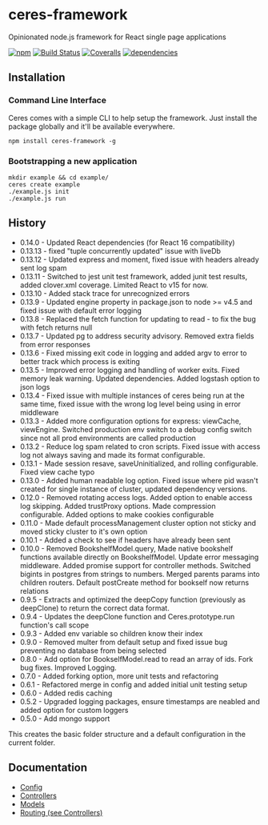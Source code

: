 # ceres-framework

Opinionated node.js framework for React single page applications

[![npm](https://img.shields.io/npm/v/ceres-framework.svg?maxAge=2592000)](https://www.npmjs.com/package/ceres-framework)
[![Build Status](http://img.shields.io/travis/ship-components/ceres-framework/master.svg?style=flat)](https://travis-ci.org/ship-components/ceres-framework)
[![Coveralls](https://img.shields.io/coveralls/ship-components/ceres-framework.svg)](https://coveralls.io/github/ship-components/ceres-framework)
[![dependencies](https://img.shields.io/david/ship-components/ceres-framework.svg?style=flat)](https://david-dm.org/ship-components/ceres-framework)

## Installation

### Command Line Interface

Ceres comes with a simple CLI to help setup the framework. Just install the package globally and it'll be available everywhere.

```shell
npm install ceres-framework -g
```

### Bootstrapping a new application

```shell
mkdir example && cd example/
ceres create example
./example.js init
./example.js run
```

## History

* 0.14.0 - Updated React dependencies (for React 16 compatibility)
* 0.13.13 - fixed "tuple concurrently updated" issue with liveDb
* 0.13.12 - Updated express and moment, fixed issue with headers already sent log spam
* 0.13.11 - Switched to jest unit test framework, added junit test results, added clover.xml coverage. Limited React to v15 for now.
* 0.13.10 - Added stack trace for unrecognized errors
* 0.13.9 - Updated engine property in package.json to node >= v4.5 and fixed issue with default error logging
* 0.13.8 - Replaced the fetch function for updating to read - to fix the bug with fetch returns null
* 0.13.7 - Updated pg to address security advisory. Removed extra fields from error responses
* 0.13.6 - Fixed missing exit code in logging and added argv to error to better track which process is exiting
* 0.13.5 - Improved error logging and handling of worker exits. Fixed memory leak warning. Updated dependencies. Added logstash option to json logs
* 0.13.4 - Fixed issue with multiple instances of ceres being run at the same time, fixed issue with the wrong log level being using in error middleware
* 0.13.3 - Added more configuration options for express: viewCache, viewEngine. Switched production env switch to a debug config switch since not all prod environments are called production
* 0.13.2 - Reduce log spam related to cron scripts. Fixed issue with access log not always saving and made its format configurable.
* 0.13.1 - Made session resave, saveUninitialized, and rolling configurable. Fixed view cache typo
* 0.13.0 - Added human readable log option. Fixed issue where pid wasn't created for single instance of cluster, updated dependency versions.
* 0.12.0 - Removed rotating access logs. Added option to enable access log skipping. Added trustProxy options. Made compression configurable. Added options to make cookies configurable
* 0.11.0 - Made default processManagement cluster option not sticky and moved sticky cluster to it's own option
* 0.10.1 - Added a check to see if headers have already been sent
* 0.10.0 - Removed BookshelfModel.query, Made native bookshelf functions available directly on BookshelfModel. Update error messaging middleware. Added promise support for controller methods. Switched bigints in postgres from strings to numbers. Merged parents params into children routers. Default postCreate method for bookself now returns relations
* 0.9.5 - Extracts and optimized the deepCopy function (previously as deepClone) to return the correct data format.
* 0.9.4 - Updates the deepClone function and Ceres.prototype.run function's call scope
* 0.9.3 - Added env variable so children know their index
* 0.9.0 - Removed multer from default setup and fixed issue bug preventing no database from being selected
* 0.8.0 - Add option for BookselfModel.read to read an array of ids. Fork bug fixes. Improved Logging.
* 0.7.0 - Added forking option, more unit tests and refactoring
* 0.6.1 - Refactored merge in config and added initial unit testing setup
* 0.6.0 - Added redis caching
* 0.5.2 - Upgraded logging packages, ensure timestamps are neabled and added option for custom loggers
* 0.5.0 - Add mongo support

This creates the basic folder structure and a default configuration in the current folder.

## Documentation

* [Config](docs/config.md)
* [Controllers](docs/controllers.md)
* [Models](docs/models.md)
* [Routing (see Controllers)](docs/controllers.md)
